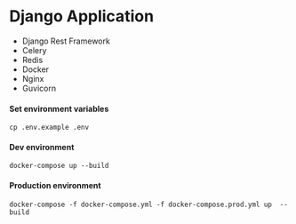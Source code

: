 # Django Application

- Django Rest Framework
- Celery 
- Redis
- Docker
- Nginx
- Guvicorn

#### Set environment variables

```
cp .env.example .env
```

#### Dev environment
```
docker-compose up --build
```

#### Production environment

```
docker-compose -f docker-compose.yml -f docker-compose.prod.yml up  --build
```

